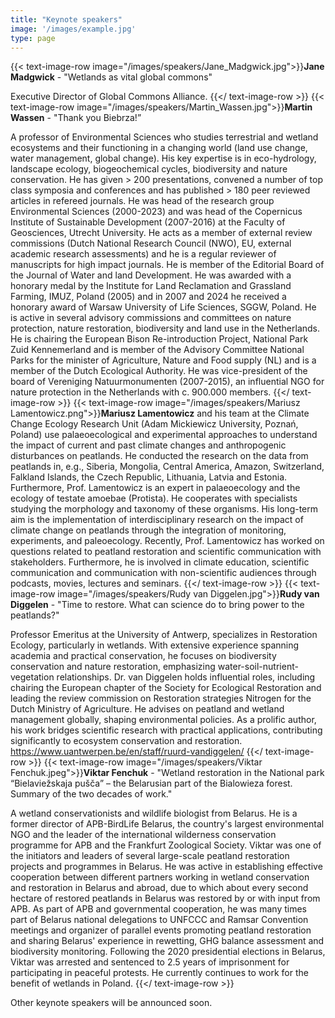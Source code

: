 ```yaml
---
title: "Keynote speakers"
image: '/images/example.jpg'
type: page
---
```

{{< text-image-row image="/images/speakers/Jane_Madgwick.jpg">}}**Jane Madgwick** - "Wetlands as vital global commons"

Executive Director of Global Commons Alliance. 
{{</ text-image-row >}}
{{< text-image-row image="/images/speakers/Martin_Wassen.jpg">}}**Martin Wassen** - "Thank you Biebrza!”

A professor of Environmental Sciences who studies terrestrial and wetland ecosystems and their functioning in a changing world (land use change, water management, global change). His key expertise is in eco-hydrology, landscape ecology, biogeochemical cycles, biodiversity and nature conservation. He has given > 200 presentations, convened a number of top class symposia and conferences and has published > 180 peer reviewed articles in refereed journals. He was head of the research group Environmental Sciences (2000-2023) and was head of the Copernicus Institute of Sustainable Development (2007-2016) at the Faculty of Geosciences, Utrecht University. He acts as a member of external review commissions (Dutch National Research Council (NWO), EU, external academic research assessments) and he is a regular reviewer of manuscripts for high impact journals. He is member of the Editorial Board of the Journal of Water and land Development. He was awarded with a honorary medal by the Institute for Land Reclamation and Grassland Farming, IMUZ, Poland (2005) and in 2007 and 2024 he received a honorary award of Warsaw University of Life Sciences, SGGW, Poland. He is active in several advisory commissions and committees on nature protection, nature restoration, biodiversity and land use in the Netherlands. He is chairing the European Bison Re-introduction Project, National Park Zuid Kennemerland and is member of the Advisory Committee National Parks for the minister of Agriculture, Nature and Food supply (NL) and is a member of the Dutch Ecological Authority. He was vice-president of the board of Vereniging Natuurmonumenten (2007-2015), an influential NGO for nature protection in the Netherlands with c. 900.000 members. 
{{</ text-image-row >}}
{{< text-image-row image="/images/speakers/Mariusz Lamentowicz.png">}}**Mariusz Lamentowicz** and his team at the Climate Change Ecology Research Unit (Adam Mickiewicz University, Poznań, Poland) use palaeoecological and experimental approaches to understand the impact of current and past climate changes and anthropogenic disturbances on peatlands. He conducted the research on the data from peatlands in, e.g., Siberia, Mongolia, Central America, Amazon, Switzerland, Falkland Islands, the Czech Republic, Lithuania, Latvia and Estonia. Furthermore, Prof. Lamentowicz is an expert in palaeoecology and the ecology of testate amoebae (Protista). He cooperates with specialists studying the morphology and taxonomy of these organisms. His long-term aim is the implementation of interdisciplinary research on the impact of climate change on peatlands through the integration of monitoring, experiments, and paleoecology. Recently, Prof. Lamentowicz has worked on questions related to peatland restoration and scientific communication with stakeholders. Furthermore, he is involved in climate education, scientific communication and communication with non-scientific audiences through podcasts, movies, lectures and seminars.
{{</ text-image-row >}}
{{< text-image-row image="/images/speakers/Rudy van Diggelen.jpg">}}**Rudy van Diggelen** - "Time to restore. What can science do to bring power to the peatlands?"

Professor Emeritus at the University of Antwerp, specializes in Restoration Ecology, particularly in wetlands. With extensive experience spanning academia and practical conservation, he focuses on biodiversity conservation and nature restoration, emphasizing water-soil-nutrient-vegetation relationships. Dr. van Diggelen holds influential roles, including chairing the European chapter of the Society for Ecological Restoration and leading the review commission on Restoration strategies Nitrogen for the Dutch Ministry of Agriculture. He advises on peatland and wetland management globally, shaping environmental policies. As a prolific author, his work bridges scientific research with practical applications, contributing significantly to ecosystem conservation and restoration.\
https://www.uantwerpen.be/en/staff/ruurd-vandiggelen/
{{</ text-image-row >}}
{{< text-image-row image="/images/speakers/Viktar Fenchuk.jpeg">}}**Viktar Fenchuk** - "Wetland restoration in the National park “Bielaviežskaja pušča” – the Belarusian part of the Bialowieza forest. Summary of the two decades of work."

A wetland conservationists and wildlife biologist from Belarus. He is a former director of APB-BirdLife Belarus, the country's largest environmental NGO and the leader of the international wilderness conservation programme for APB and the Frankfurt Zoological Society. Viktar was one of the initiators and leaders of several large-scale peatland restoration projects and programmes in Belarus. He was active in establishing effective cooperation between different partners working in wetland conservation and restoration in Belarus and abroad, due to which about every second hectare of restored peatlands in Belarus was restored by or with input from APB. As part of APB and governmental cooperation, he was many times part of Belarus national delegations to UNFCCC and Ramsar Convention meetings and organizer of parallel events promoting peatland restoration and sharing Belarus' experience in rewetting, GHG balance assessment and biodiversity monitoring. Following the 2020 presidential elections in Belarus, Viktar was arrested and sentenced to 2.5 years of imprisonment for participating in peaceful protests. He currently continues to work for the benefit of wetlands in Poland.
{{</ text-image-row >}}


Other keynote speakers will be announced soon. 
